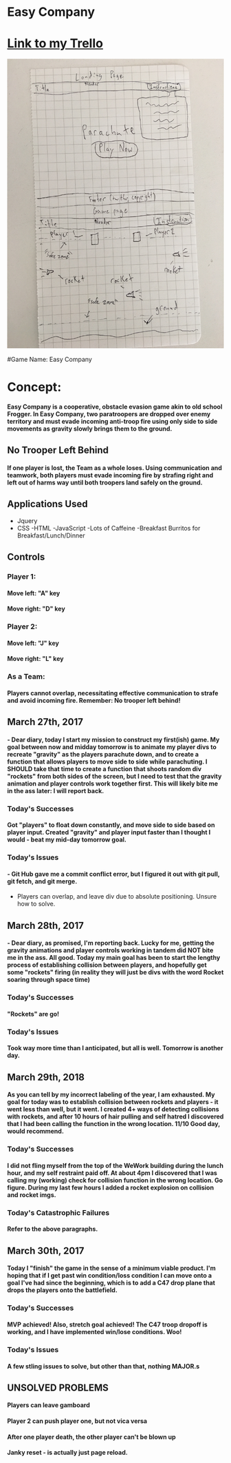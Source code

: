 # Easy Company

# [Link to my Trello](https://trello.com/b/3MgGS7wO/parachute-project-1)

![](images/wireframe.JPG)

#Game Name: Easy Company

# Concept:
#### Easy Company is a cooperative, obstacle evasion game akin to old school Frogger. In Easy Company, two paratroopers are dropped over enemy territory and must evade incoming anti-troop fire using only side to side movements as gravity slowly brings them to the ground.  

## No Trooper Left Behind
#### If one player is lost, the Team as a whole loses. Using communication and teamwork, both players must evade incoming fire by strafing right and left out of harms way until both troopers land safely on the ground.

## Applications Used
 - Jquery 
 - CSS
 -HTML
 -JavaScript
 -Lots of Caffeine
 -Breakfast Burritos for Breakfast/Lunch/Dinner

## Controls
### Player 1:
#### Move left: "A" key
#### Move right: "D" key

### Player 2:
#### Move left: "J" key
#### Move right: "L" key

### As a Team:
#### Players cannot overlap, necessitating effective communication to strafe and avoid incoming fire. Remember: No trooper left behind! 


## March 27th, 2017 
#### - Dear diary, today I start my mission to construct my first(ish) game. My goal between now and midday tomorrow is to animate my player divs to recreate "gravity" as the players parachute down, and to create a function that allows players to move side to side while parachuting. I SHOULD take that time to create a function that shoots random div "rockets" from both sides of the screen, but I need to test that the gravity animation and player controls work together first. This will likely bite me in the ass later: I will report back.

### Today's Successes
#### Got "players" to float down constantly, and move side to side based on player input. Created "gravity" and player input faster than I thought I would - beat my mid-day tomorrow goal.


### Today's Issues
#### - Git Hub gave me a commit conflict error, but I figured it out with git pull, git fetch, and git merge.
 - Players can overlap, and leave div due to absolute positioning. Unsure how to solve.

 ## March 28th, 2017
 #### - Dear diary, as promised, I'm reporting back. Lucky for me, getting the gravity animations and player controls working in tandem did NOT bite me in the ass. All good. Today my main goal has been to start the lengthy process of establishing collision between players, and hopefully get some "rockets" firing (in reality they will just be divs with the word Rocket soaring through space time)

 ### Today's Successes
 #### "Rockets" are go!

 ### Today's Issues
 #### Took way more time than I anticipated, but all is well. Tomorrow is another day. 

 ## March 29th, 2018
 #### As you can tell by my incorrect labeling of the year, I am exhausted. My goal for today was to establish collision between rockets and players - it went less than well, but it went. I created 4+ ways of detecting collisions with rockets, and after 10 hours of hair pulling and self hatred I discovered that I had been calling the function in the wrong location. 11/10 Good day, would recommend. 

 ### Today's Successes
 ####  I did not fling myself from the top of the WeWork building during the lunch hour, and my self restraint paid off. At about 4pm I discovered that I was calling my (working) check for collision function in the wrong location. Go figure. During my last few hours I added a rocket explosion on collision and rocket imgs.

 ### Today's Catastrophic Failures
 #### Refer to the above paragraphs.

 ## March 30th, 2017
 #### Today I "finish" the game in the sense of a minimum viable product. I'm hoping that if I get past win condition/loss condition I can move onto a goal I've had since the beginning, which is to add a C47 drop plane that drops the players onto the battlefield. 

 ### Today's Successes
 #### MVP achieved! Also, stretch goal achieved! The C47 troop dropoff is working, and I have implemented win/lose conditions. Woo!

### Today's Issues
#### A few stling issues to solve, but other than that, nothing MAJOR.s




## UNSOLVED PROBLEMS
#### Players can leave gamboard

#### Player 2 can push player one, but not vica versa

#### After one player death, the other player can't be blown up

#### Janky reset - is actually just page reload.


